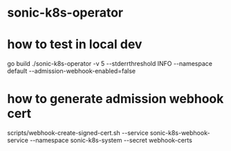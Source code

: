 # sonic-k8s-operator

# how to test in local dev
go build
 ./sonic-k8s-operator -v 5 --stderrthreshold INFO --namespace default --admission-webhook-enabled=false

# how to generate admission webhook cert

scripts/webhook-create-signed-cert.sh --service sonic-k8s-webhook-service  --namespace  sonic-k8s-system --secret webhook-certs
